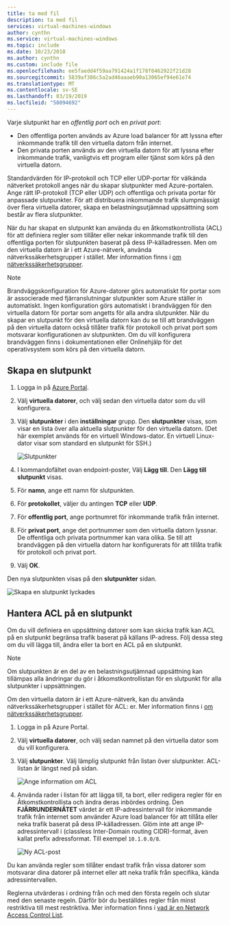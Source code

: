 ```yaml
---
title: ta med fil
description: ta med fil
services: virtual-machines-windows
author: cynthn
ms.service: virtual-machines-windows
ms.topic: include
ms.date: 10/23/2018
ms.author: cynthn
ms.custom: include file
ms.openlocfilehash: ee5faedd4f59aa791424a1f178f0462922f21d28
ms.sourcegitcommit: 5839af386c5a2ad46aaaeb90a13065ef94e61e74
ms.translationtype: MT
ms.contentlocale: sv-SE
ms.lasthandoff: 03/19/2019
ms.locfileid: "58094692"
---
```

Varje slutpunkt har en *offentlig port* och en *privat port*:

* Den offentliga porten används av Azure load balancer för att lyssna efter inkommande trafik till den virtuella datorn från internet.
* Den privata porten används av den virtuella datorn för att lyssna efter inkommande trafik, vanligtvis ett program eller tjänst som körs på den virtuella datorn.

Standardvärden för IP-protokoll och TCP eller UDP-portar för välkända nätverket protokoll anges när du skapar slutpunkter med Azure-portalen. Ange rätt IP-protokoll (TCP eller UDP) och offentliga och privata portar för anpassade slutpunkter. För att distribuera inkommande trafik slumpmässigt över flera virtuella datorer, skapa en belastningsutjämnad uppsättning som består av flera slutpunkter.

När du har skapat en slutpunkt kan använda du en åtkomstkontrollista (ACL) för att definiera regler som tillåter eller nekar inkommande trafik till den offentliga porten för slutpunkten baserat på dess IP-källadressen. Men om den virtuella datorn är i ett Azure-nätverk, använda nätverkssäkerhetsgrupper i stället. Mer information finns i [om nätverkssäkerhetsgrupper](../articles/virtual-network/security-overview.md).

> [!NOTE]
> Brandväggskonfiguration för Azure-datorer görs automatiskt för portar som är associerade med fjärranslutningar slutpunkter som Azure ställer in automatiskt. Ingen konfiguration görs automatiskt i brandväggen för den virtuella datorn för portar som angetts för alla andra slutpunkter. När du skapar en slutpunkt för den virtuella datorn kan du se till att brandväggen på den virtuella datorn också tillåter trafik för protokoll och privat port som motsvarar konfigurationen av slutpunkten. Om du vill konfigurera brandväggen finns i dokumentationen eller Onlinehjälp för det operativsystem som körs på den virtuella datorn.
>
>

## <a name="create-an-endpoint"></a>Skapa en slutpunkt
1. Logga in på [Azure Portal](https://portal.azure.com).

2. Välj **virtuella datorer**, och välj sedan den virtuella dator som du vill konfigurera.

3. Välj **slutpunkter** i den **inställningar** grupp. Den **slutpunkter** visas, som visar en lista över alla aktuella slutpunkter för den virtuella datorn. (Det här exemplet används för en virtuell Windows-dator. En virtuell Linux-dator visar som standard en slutpunkt för SSH.)

   <!-- ![Endpoints](./media/virtual-machines-common-classic-setup-endpoints/endpointswindows.png) -->
   ![Slutpunkter](./media/virtual-machines-common-classic-setup-endpoints/endpointsblade.png)


4. I kommandofältet ovan endpoint-poster, Välj **Lägg till**. Den **Lägg till slutpunkt** visas.

5. För **namn**, ange ett namn för slutpunkten.

6. För **protokollet**, väljer du antingen **TCP** eller **UDP**.

7. För **offentlig port**, ange portnumret för inkommande trafik från internet. 

8. För **privat port**, ange det portnummer som den virtuella datorn lyssnar. De offentliga och privata portnummer kan vara olika. Se till att brandväggen på den virtuella datorn har konfigurerats för att tillåta trafik för protokoll och privat port.

9. Välj **OK**.

Den nya slutpunkten visas på den **slutpunkter** sidan.

![Skapa en slutpunkt lyckades](./media/virtual-machines-common-classic-setup-endpoints/endpointcreated.png)

## <a name="manage-the-acl-on-an-endpoint"></a>Hantera ACL på en slutpunkt
Om du vill definiera en uppsättning datorer som kan skicka trafik kan ACL på en slutpunkt begränsa trafik baserat på källans IP-adress. Följ dessa steg om du vill lägga till, ändra eller ta bort en ACL på en slutpunkt.

> [!NOTE]
> Om slutpunkten är en del av en belastningsutjämnad uppsättning kan tillämpas alla ändringar du gör i åtkomstkontrollistan för en slutpunkt för alla slutpunkter i uppsättningen.
>
>

Om den virtuella datorn är i ett Azure-nätverk, kan du använda nätverkssäkerhetsgrupper i stället för ACL: er. Mer information finns i [om nätverkssäkerhetsgrupper](../articles/virtual-network/security-overview.md).

1. Logga in på Azure Portal.

2. Välj **virtuella datorer**, och välj sedan namnet på den virtuella dator som du vill konfigurera.

3. Välj **slutpunkter**. Välj lämplig slutpunkt från listan över slutpunkter. ACL-listan är längst ned på sidan.

   ![Ange information om ACL](./media/virtual-machines-common-classic-setup-endpoints/aclpreentry.png)

4. Använda rader i listan för att lägga till, ta bort, eller redigera regler för en Åtkomstkontrollista och ändra deras inbördes ordning. Den **FJÄRRUNDERNÄTET** värdet är ett IP-adressintervall för inkommande trafik från internet som använder Azure load balancer för att tillåta eller neka trafik baserat på dess IP-källadressen. Glöm inte att ange IP-adressintervall i (classless Inter-Domain routing CIDR)-format, även kallat prefix adressformat. Till exempel `10.1.0.0/8`.

   ![Ny ACL-post](./media/virtual-machines-common-classic-setup-endpoints/newaclentry.png)


Du kan använda regler som tillåter endast trafik från vissa datorer som motsvarar dina datorer på internet eller att neka trafik från specifika, kända adressintervallen.

Reglerna utvärderas i ordning från och med den första regeln och slutar med den senaste regeln. Därför bör du beställdes regler från minst restriktiva till mest restriktiva. Mer information finns i [vad är en Network Access Control List](../articles/virtual-network/virtual-networks-acl.md).
